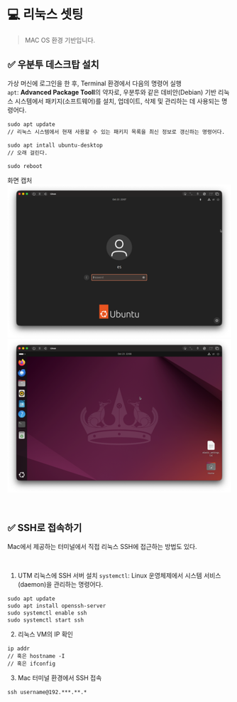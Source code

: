 # 💻 리눅스 셋팅
> MAC OS 환경 기반입니다.

## ✅ 우분투 데스크탑 설치
가상 머신에 로그인을 한 후, Terminal 환경에서 다음의 명령어 실행  
`apt`: **Advanced Package Tooll**의 약자로, 우분투와 같은 데비안(Debian) 기반 리눅스 시스템에서 패키지(소프트웨어)를 설치, 업데이트, 삭제 및 관리하는 데 사용되는 명령어다.  
```shell
sudo apt update
// 리눅스 시스템에서 현재 사용할 수 있는 패키지 목록을 최신 정보로 갱신하는 명령어다.
```
```shell
sudo apt intall ubuntu-desktop
// 오래 걸린다.
```
```shell
sudo reboot
```

화면 캡처  
![linux_window1.png](../res/linux_window1.png)  
![linux_window2.png](../res/linux_window2.png)  

<br>

## ✅ SSH로 접속하기
Mac에서 제공하는 터미널에서 직접 리눅스 SSH에 접근하는 방법도 있다.

<br>

1. UTM 리눅스에 SSH 서버 설치
`systemctl`: Linux 운영체제에서 시스템 서비스(daemon)을 관리하는 명령어다.  
```shell
sudo apt update
sudo apt install openssh-server
sudo systemctl enable ssh
sudo systemctl start ssh
```

2. 리눅스 VM의 IP 확인
```shell
ip addr
// 혹은 hostname -I
// 혹은 ifconfig
```

3. Mac 터미널 환경에서 SSH 접속
```shell
ssh username@192.***.**.*
```